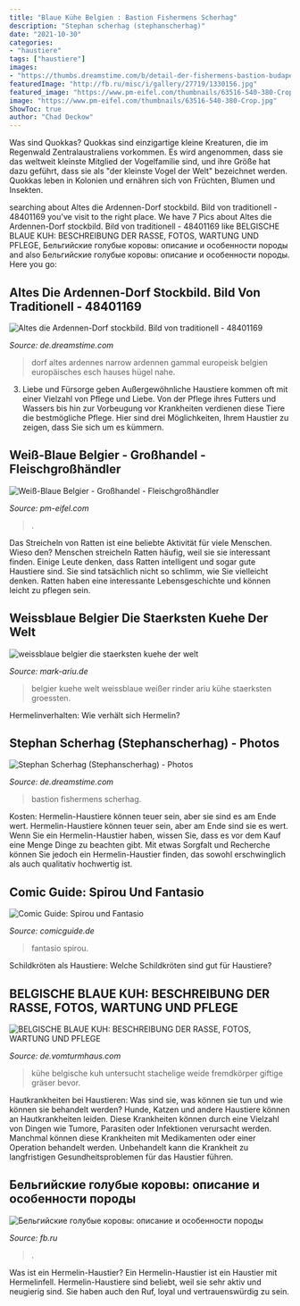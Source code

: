 ```yaml
---
title: "Blaue Kühe Belgien : Bastion Fishermens Scherhag"
description: "Stephan scherhag (stephanscherhag)"
date: "2021-10-30"
categories:
- "haustiere"
tags: ["haustiere"]
images:
- "https://thumbs.dreamstime.com/b/detail-der-fishermens-bastion-budapest-25405461.jpg"
featuredImage: "http://fb.ru/misc/i/gallery/27719/1330156.jpg"
featured_image: "https://www.pm-eifel.com/thumbnails/63516-540-380-Crop.jpg"
image: "https://www.pm-eifel.com/thumbnails/63516-540-380-Crop.jpg"
ShowToc: true
author: "Chad Deckow"
---
```



Was sind Quokkas?
Quokkas sind einzigartige kleine Kreaturen, die im Regenwald Zentralaustraliens vorkommen. Es wird angenommen, dass sie das weltweit kleinste Mitglied der Vogelfamilie sind, und ihre Größe hat dazu geführt, dass sie als "der kleinste Vogel der Welt" bezeichnet werden. Quokkas leben in Kolonien und ernähren sich von Früchten, Blumen und Insekten.

	

		
searching about Altes die Ardennen-Dorf stockbild. Bild von traditionell - 48401169 you've visit to the right place. We have 7 Pics about Altes die Ardennen-Dorf stockbild. Bild von traditionell - 48401169 like BELGISCHE BLAUE KUH: BESCHREIBUNG DER RASSE, FOTOS, WARTUNG UND PFLEGE, Бельгийские голубые коровы: описание и особенности породы and also Бельгийские голубые коровы: описание и особенности породы. Here you go:
		
    
## Altes Die Ardennen-Dorf Stockbild. Bild Von Traditionell - 48401169

<img loading=lazy src="https://thumbs.dreamstime.com/b/altes-europäisches-dorf-56864098.jpg" onerror="this.onerror=null;this.src='https://tse4.mm.bing.net/th?id=OIP.n1ScpCdBB62ED3ZXeMdfYwHaLH&amp;pid=15.1';" alt="Altes die Ardennen-Dorf stockbild. Bild von traditionell - 48401169">

_Source: de.dreamstime.com_

>dorf altes ardennes narrow ardennen gammal europeisk belgien europäisches esch hauses hügel nahe. 

	

3. Liebe und Fürsorge geben
Außergewöhnliche Haustiere kommen oft mit einer Vielzahl von Pflege und Liebe. Von der Pflege ihres Futters und Wassers bis hin zur Vorbeugung vor Krankheiten verdienen diese Tiere die bestmögliche Pflege. Hier sind drei Möglichkeiten, Ihrem Haustier zu zeigen, dass Sie sich um es kümmern.

    
## Weiß-Blaue Belgier - Großhandel - Fleischgroßhändler

<img loading=lazy src="https://www.pm-eifel.com/thumbnails/63516-540-380-Crop.jpg" onerror="this.onerror=null;this.src='https://tse2.mm.bing.net/th?id=OIP.76MAU79g2AN4f0i8QC-ZEQHaFN&amp;pid=15.1';" alt="Weiß-Blaue Belgier - Großhandel - Fleischgroßhändler">

_Source: pm-eifel.com_

>. 

	

Das Streicheln von Ratten ist eine beliebte Aktivität für viele Menschen. Wieso den?
Menschen streicheln Ratten häufig, weil sie sie interessant finden. Einige Leute denken, dass Ratten intelligent und sogar gute Haustiere sind. Sie sind tatsächlich nicht so schlimm, wie Sie vielleicht denken. Ratten haben eine interessante Lebensgeschichte und können leicht zu pflegen sein.

    
## Weissblaue Belgier Die Staerksten Kuehe Der Welt

<img loading=lazy src="http://mark-ariu.de/picture-gallery/var/albums/Extremes/weissblaue_belgier_die staerksten_kuehe_der_welt.jpg?m=1364142975" onerror="this.onerror=null;this.src='https://tse4.mm.bing.net/th?id=OIP.ORoLuOCnPu49ZiKg7B3PBAHaFO&amp;pid=15.1';" alt="weissblaue belgier die staerksten kuehe der welt">

_Source: mark-ariu.de_

>belgier kuehe welt weissblaue weißer rinder ariu kühe staerksten groessten. 

	

Hermelinverhalten: Wie verhält sich Hermelin?

    
## Stephan Scherhag (Stephanscherhag) - Photos

<img loading=lazy src="https://thumbs.dreamstime.com/b/detail-der-fishermens-bastion-budapest-25405461.jpg" onerror="this.onerror=null;this.src='https://tse1.mm.bing.net/th?id=OIP.NJl0Lg4ARoHHP6SibC7DiAHaLX&amp;pid=15.1';" alt="Stephan Scherhag (Stephanscherhag) - Photos">

_Source: de.dreamstime.com_

>bastion fishermens scherhag. 

	

Kosten: Hermelin-Haustiere können teuer sein, aber sie sind es am Ende wert.
Hermelin-Haustiere können teuer sein, aber am Ende sind sie es wert. Wenn Sie ein Hermelin-Haustier haben, wissen Sie, dass es vor dem Kauf eine Menge Dinge zu beachten gibt. Mit etwas Sorgfalt und Recherche können Sie jedoch ein Hermelin-Haustier finden, das sowohl erschwinglich als auch qualitativ hochwertig ist.

    
## Comic Guide: Spirou Und Fantasio

<img loading=lazy src="https://www.comicguide.de/pics/medium/72021.jpg" onerror="this.onerror=null;this.src='https://tse4.mm.bing.net/th?id=OIP.0sTBW0vWySo5Q9d4L1LqnwAAAA&amp;pid=15.1';" alt="Comic Guide: Spirou und Fantasio">

_Source: comicguide.de_

>fantasio spirou. 

	

Schildkröten als Haustiere: Welche Schildkröten sind gut für Haustiere?

    
## BELGISCHE BLAUE KUH: BESCHREIBUNG DER RASSE, FOTOS, WARTUNG UND PFLEGE

<img loading=lazy src="https://files.vomturmhaus.com/dir/4/4-5.jpg" onerror="this.onerror=null;this.src='https://tse2.mm.bing.net/th?id=OIP.AzvckvjcI2g4uiuPbq7IRwHaEs&amp;pid=15.1';" alt="BELGISCHE BLAUE KUH: BESCHREIBUNG DER RASSE, FOTOS, WARTUNG UND PFLEGE">

_Source: de.vomturmhaus.com_

>kühe belgische kuh untersucht stachelige weide fremdkörper giftige gräser bevor. 

	

Hautkrankheiten bei Haustieren: Was sind sie, was können sie tun und wie können sie behandelt werden?
Hunde, Katzen und andere Haustiere können an Hautkrankheiten leiden. Diese Krankheiten können durch eine Vielzahl von Dingen wie Tumore, Parasiten oder Infektionen verursacht werden. Manchmal können diese Krankheiten mit Medikamenten oder einer Operation behandelt werden. Unbehandelt kann die Krankheit zu langfristigen Gesundheitsproblemen für das Haustier führen.

    
## Бельгийские голубые коровы: описание и особенности породы

<img loading=lazy src="http://fb.ru/misc/i/gallery/27719/1330156.jpg" onerror="this.onerror=null;this.src='https://tse2.mm.bing.net/th?id=OIP.OnMyevYPDEX6XZUGV5TdrwHaFP&amp;pid=15.1';" alt="Бельгийские голубые коровы: описание и особенности породы">

_Source: fb.ru_

>. 

	

Was ist ein Hermelin-Haustier?
Ein Hermelin-Haustier ist ein Haustier mit Hermelinfell. Hermelin-Haustiere sind beliebt, weil sie sehr aktiv und neugierig sind. Sie haben auch den Ruf, loyal und vertrauenswürdig zu sein.

